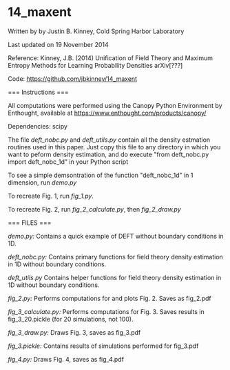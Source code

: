 14_maxent
=========
Written by by Justin B. Kinney, Cold Spring Harbor Laboratory

Last updated on 19 November 2014 

Reference: 
    Kinney, J.B. (2014) Unification of Field Theory and Maximum Entropy Methods for Learning Probability Densities arXiv[???]
    
Code: https://github.com/jbkinney/14_maxent

=== Instructions ===

All computations were performed using the Canopy Python Environment by Enthought, available at https://www.enthought.com/products/canopy/ 

Dependencies: scipy

The file *deft_nobc.py* and *deft_utils.py* contain all the density estmation routines used in this paper. Just copy this file to any directory in which you want to peform density estimation, and do execute "from deft\_nobc.py import deft\_nobc\_1d" in your Python script

To see a simple demsontration of the function "deft_nobc_1d" in 1 dimension, run *demo.py*

To recreate Fig. 1, run *fig_1.py*.

To recreate Fig. 2, run *fig_2_calculate.py*, then *fig_2_draw.py*

=== FILES ===

*demo.py:*
  Contains a quick example of DEFT without boundary conditions in 1D. 

*deft_nobc.py:*
	Contains primary functions for field theory density estimation in 1D without boundary conditions. 
	
*deft_utils.py*
  Contains helper functions for field theory density estimation in 1D without boundary conditions.

*fig_2.py:*
	Performs computations for and plots Fig. 2. Saves as fig_2.pdf
	
*fig_3_calculate.py:*
	Performs computations for Fig. 3. Saves results in fig_3_20.pickle (for 20 simulations, not 100).
	
*fig_3_draw.py:*
	Draws Fig. 3, saves as fig_3.pdf
	
*fig_3.pickle:*
	Contains results of simulations performed for fig_3.pdf
  
*fig_4.py:*
	Draws Fig. 4, saves as fig_4.pdf

